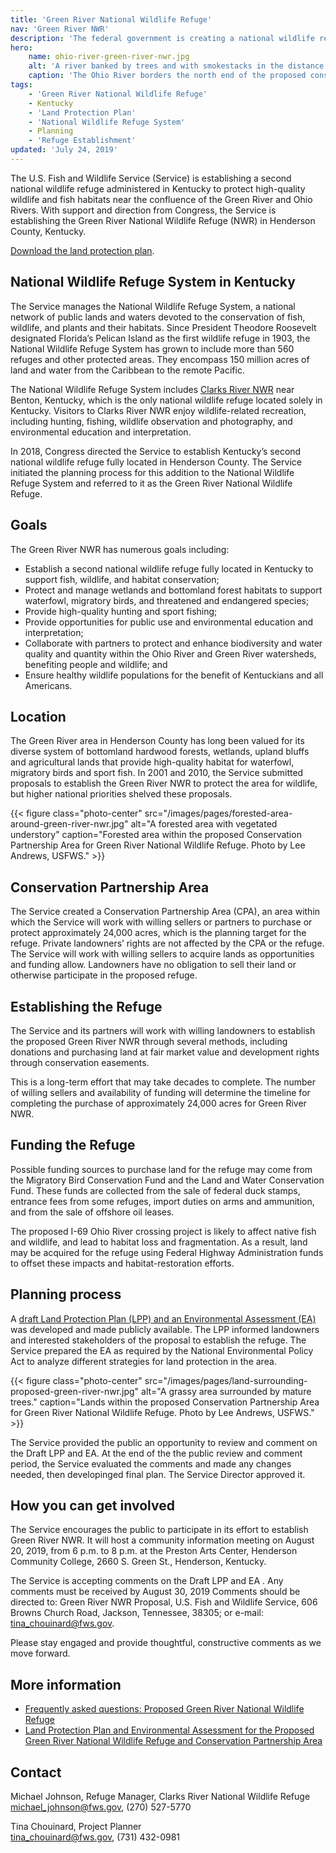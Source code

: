 ```yaml
---
title: 'Green River National Wildlife Refuge'
nav: 'Green River NWR'
description: 'The federal government is creating a national wildlife refuged in Kentucky close to where the Green River and Ohio River meet. It will benefit wildlife and sportsmen alike.'
hero:
    name: ohio-river-green-river-nwr.jpg
    alt: 'A river banked by trees and with smokestacks in the distance.'
    caption: 'The Ohio River borders the north end of the proposed conservation partnership area for the Green River National Wildlife Refuge in Henderson County. Photo by Kristen Peters, USFWS.'
tags:
    - 'Green River National Wildlife Refuge'
    - Kentucky
    - 'Land Protection Plan'
    - 'National Wildlife Refuge System'
    - Planning
    - 'Refuge Establishment'
updated: 'July 24, 2019'
---
```


The U.S. Fish and Wildlife Service (Service) is establishing a second national wildlife refuge administered in Kentucky  to protect high-quality wildlife and fish habitats near the confluence of the Green River and Ohio Rivers.  With support and direction from Congress, the Service is establishing the Green River National Wildlife Refuge (NWR) in Henderson County, Kentucky.

[Download the land protection plan](https://ecos.fws.gov/ServCat/Reference/Profile/114674).

## National Wildlife Refuge System in Kentucky

The Service manages the National Wildlife Refuge System, a national network of public lands and waters devoted to the conservation of fish, wildlife, and plants and their habitats.  Since President Theodore Roosevelt designated Florida’s Pelican Island as the first wildlife refuge in 1903, the National Wildlife Refuge System has grown to include more than 560 refuges and other protected areas. They encompass 150 million acres of land and water from the Caribbean to the remote Pacific.

The National Wildlife Refuge System includes [Clarks River NWR](https://www.fws.gov/refuge/Clarks_River/) near Benton, Kentucky, which is the only national wildlife refuge located solely in Kentucky.  Visitors to Clarks River NWR enjoy wildlife-related recreation, including hunting, fishing, wildlife observation and photography, and environmental education and interpretation.

In 2018, Congress directed the Service to establish Kentucky’s second national wildlife refuge fully located in Henderson County.  The Service initiated the planning process for this addition to the National Wildlife Refuge System and referred to it as the Green River National Wildlife Refuge.

## Goals

The Green River NWR has numerous goals including:

- Establish a second national wildlife refuge fully located in Kentucky to support fish, wildlife, and habitat conservation;
- Protect and manage wetlands and bottomland forest habitats to support waterfowl, migratory birds, and threatened and endangered species;
- Provide high-quality hunting and sport fishing;
- Provide opportunities for public use and environmental education and interpretation;
- Collaborate with partners to protect and enhance biodiversity and  water quality and quantity within the Ohio River and Green River watersheds, benefiting people and wildlife; and
- Ensure healthy wildlife populations for the benefit of Kentuckians and all Americans.

## Location

The Green River area in Henderson County has long been valued for its diverse system of bottomland hardwood forests, wetlands, upland bluffs and agricultural lands that provide high-quality habitat for waterfowl, migratory birds and sport fish. In 2001 and 2010, the Service submitted proposals to establish the Green River NWR to protect the area for wildlife, but higher national priorities shelved these proposals.

{{< figure class="photo-center" src="/images/pages/forested-area-around-green-river-nwr.jpg" alt="A forested area with vegetated understory" caption="Forested area within the proposed Conservation Partnership Area for Green River National Wildlife Refuge. Photo by Lee Andrews, USFWS." >}}

## Conservation Partnership Area

The Service created a Conservation Partnership Area (CPA), an area within which the Service will work with willing sellers or partners to purchase or protect approximately 24,000 acres, which is the planning target for the refuge. Private landowners’ rights are not affected by the CPA or the refuge. The Service will work with willing sellers to acquire lands as opportunities and funding allow. Landowners have no obligation to sell their land or otherwise participate in the proposed refuge.

## Establishing the Refuge

The Service and its partners will work with willing landowners to establish the proposed Green River NWR through several methods, including donations and  purchasing land at fair market value and development rights through conservation easements.

This is a long-term effort that may take decades to complete. The number of willing sellers and availability of funding will determine the timeline for completing the purchase of approximately 24,000 acres for Green River NWR.

## Funding the Refuge

Possible funding sources to purchase land for the refuge may come from the Migratory Bird Conservation Fund and the Land and Water Conservation Fund. These funds are collected from the sale of federal duck stamps, entrance fees from some refuges, import duties on arms and ammunition, and from the sale of offshore oil leases.

The proposed I-69 Ohio River crossing project is likely to affect native fish and wildlife, and lead to habitat loss and fragmentation. As a result, land may be acquired for the refuge using Federal Highway Administration funds to offset these impacts and habitat-restoration efforts.

## Planning process

A [draft Land Protection Plan (LPP) and an Environmental Assessment (EA)](https://ecos.fws.gov/ServCat/Reference/Profile/112180) was developed and made publicly available. The LPP informed landowners and interested stakeholders of the proposal to establish the refuge. The Service prepared the EA as required by the National Environmental Policy Act to analyze different strategies for land protection in the area.

{{< figure class="photo-center" src="/images/pages/land-surrounding-proposed-green-river-nwr.jpg" alt="A grassy area surrounded by mature trees." caption="Lands within the proposed Conservation Partnership Area for Green River National Wildlife Refuge. Photo by Lee Andrews, USFWS." >}}

The Service provided the public an opportunity to review and comment on the Draft LPP and EA.  At the end of the the public review and comment period, the Service evaluated the comments and made any changes needed, then developinged final plan. The Service Director approved it.

## How you can get involved

The Service encourages the public to participate in its effort to establish Green River NWR. It will host a community information meeting on August 20, 2019, from 6 p.m. to 8 p.m. at the Preston Arts Center, Henderson Community College, 2660 S. Green St., Henderson, Kentucky.

The Service is accepting comments on the Draft LPP and EA . Any comments must be received by August 30, 2019  Comments should be directed to: Green River NWR Proposal, U.S. Fish and Wildlife Service, 606 Browns Church Road, Jackson, Tennessee, 38305; or e-mail: [tina_chouinard@fws.gov](mailto:tina_chouinard@fws.gov).

Please stay engaged and provide thoughtful, constructive comments as we move forward.

## More information

- [Frequently asked questions: Proposed Green River National Wildlife Refuge](/pdf/fact-sheet/green-river-national-wildlife-refuge-proposal.pdf)
- [Land Protection Plan and Environmental Assessment for the Proposed Green River National Wildlife Refuge and Conservation Partnership Area](https://ecos.fws.gov/ServCat/Reference/Profile/114674)

## Contact

Michael Johnson, Refuge Manager, Clarks River National Wildlife Refuge  
[michael_johnson@fws.gov](mailto:michael_johnson@fws.gov), (270) 527-5770

Tina Chouinard, Project Planner  
[tina_chouinard@fws.gov](mailto:tina_chouinard@fws.gov), (731) 432-0981

